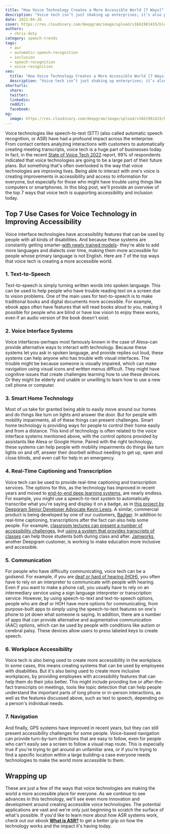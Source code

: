 ```yaml
---
title: "How Voice Technology Creates a More Accessible World [7 Ways]"
description: "Voice tech isn’t just shaking up enterprises; it’s also providing real quality-of-life improvements for people. Here are 7 examples."
date: 2022-04-26
cover: https://res.cloudinary.com/deepgram/image/upload/v1661981419/blog/how-voice-technology-creates-accessible-world/how-voice-tech-creates-more-accessible-world-thumb.png
authors:
  - chris-doty
category: speech-trends
tags:
  - asr
  - automatic-speech-recognition
  - inclusion
  - speech-recognition
  - voice-recognition
seo:
  title: "How Voice Technology Creates a More Accessible World [7 Ways]"
  description: "Voice tech isn’t just shaking up enterprises; it’s also providing real quality-of-life improvements for people. Here are 7 examples."
shorturls:
  share: 
  twitter: 
  linkedin: 
  reddit: 
  facebook: 
og:
  image: https://res.cloudinary.com/deepgram/image/upload/v1661981419/blog/how-voice-technology-creates-accessible-world/how-voice-tech-creates-more-accessible-world-thumb.png
---
```


Voice technologies like speech-to-text (STT) (also called automatic speech recognition, or ASR) have had a profound impact across the enterprise. From contact centers analyzing interactions with customers to automatically creating meeting transcripts, voice tech is a huge part of businesses today. In fact, in the recent [State of Voice Tech 2022](https://offers.deepgram.com/2022-state-of-voice-technology-report) report, 99% of respondents indicated that voice technologies are going to be a large part of their future plans. But something that's often overlooked is the way that voice technologies are improving lives.  Being able to interact with one's voice is creating improvements in accessibility and access to information for everyone, but especially for those who might have trouble using things like computers or smartphones. In this blog post, we'll provide an overview of the top 7 ways that voice tech is supporting accessibility and inclusion today.

## Top 7 Use Cases for Voice Technology in Improving Accessibility

Voice interface technologies have accessibility features that can be used by people with all kinds of disabilities. And because these systems are constantly getting smarter-[with newly trained models](https://blog.deepgram.com/deep-learning-speech-recognition/)- they're able to add more languages and dialects over time, making them more accessible for people whose primary language is not English. Here are 7 of the top ways that voice tech is creating a more accessible world.

### 1\. Text-to-Speech

Text-to-speech is simply turning written words into spoken language. This can be used to help people who have trouble reading text on a screen due to vision problems. One of the main uses for text-to-speech is to make traditional books and digital documents more accessible. For example, ebook apps often have features that will read books aloud to you, making it possible for people who are blind or have low vision to enjoy these works, even if an audio version of the book doesn't exist.

### 2\. Voice Interface Systems

Voice interfaces-perhaps most famously known in the case of Alexa-can provide alternative ways to interact with technology. Because these systems let you ask in spoken language, and provide replies out loud, these systems can help anyone who has trouble with visual interfaces. The trouble might be because someone is visually impaired, which can make navigation using visual icons and written menus difficult. They might have cognitive issues that create challenges learning how to use these devices. Or they might be elderly and unable or unwilling to learn how to use a new cell phone or computer.

### 3\. Smart Home Technology

Most of us take for granted being able to easily move around our homes and do things like turn on lights and answer the door. But for people with mobility impairments, all of these things can present challenges. Smart home technology is providing ways for people to control their home easily and from a distance. This kind of technology is often related to the voice interface systems mentioned above, with the control options provided by assistants like Alexa or Google Home. Paired with the right technology, these systems can help people with mobility impairments do things like turn lights on and off, answer their doorbell without needing to get up, open and close blinds, and even call for help in an emergency.

### 4\. Real-Time Captioning and Transcription

Voice tech can be used to provide real-time captioning and transcription services. The options for this, as the technology has improved in recent years and moved to [end-to-end deep learning systems](https://deepgram.com/blog/deep-learning-speech-recognition/), are nearly endless. For example, you might use a speech-to-text system to automatically transcribe what you're saying and display it on a badge, as in [this project by Deepgram Senior Developer Advocate Kevin Lewis](https://blog.deepgram.com/live-transcription-badge-video/). A similar, commercial product is being developed by one of our customers, [Badger](https://satellitedisplay.com/#Product). In addition to real-time captioning, transcriptions after the fact can also help some people. For example, [classroom lectures can present a number of accessibility challenges](https://blog.deepgram.com/automatic-speech-recognition-education/), but [using a system that provides transcripts of classes](https://blog.deepgram.com/classroom-captioner/) can help those students both during class and after. [Jamworks](https://jamworks.com/us/), another Deepgram customer, is working to make education more inclusive and accessible.

<whitepaper whitepaper="latest"></whitepaper>



### 5\. Communication

For people who have difficulty communicating, voice tech can be a godsend. For example, if you are [deaf or hard of hearing (HOH)](https://blog.deepgram.com/asr-important-deaf-hoh-community/), you often have to rely on an interpreter to communicate with people with hearing. Even if you want to make a phone call, you usually have to rely on an intermediary service using a sign language interpreter or transcription service. However, by using speech-to-text and text-to-speech options, people who are deaf or HOH have more options for communicating, from purpose-built apps to simply using the speech-to-text features on one's phone to jot down what someone is saying. In addition, there are a number of apps that can provide alternative and augmentative communication (AAC) options, which can be used by people with conditions like autism or cerebral palsy. These devices allow users to press labeled keys to create speech.

### 6\. Workplace Accessibility

Voice tech is also being used to create more accessibility in the workplace. In some cases, this means creating systems that can be used by employees with disabilities. But it's also being used to create more inclusive workplaces, by providing employees with accessibility features that can help them do their jobs better. This might include providing live or after-the-fact transcripts on meetings, tools like topic detection that can help people understand the important parts of long phone or in-person interactions, as well as the features discussed above, such as text to speech, depending on a person's individual needs.

### 7.  Navigation

And finally, GPS systems have improved in recent years, but they can still present accessibility challenges for some people. Voice-based navigation can provide turn-by-turn directions that are easy to follow, even for people who can't easily see a screen to follow a visual map route. This is especially true if you're trying to get around an unfamiliar area, or if you're trying to find a specific location within a large building-a case everyone needs technologies to make the world more accessible to them.

## Wrapping up

These are just a few of the ways that voice technologies are making the world a more accessible place for everyone. As we continue to see advances in this technology, we'll see even more innovation and development around creating accessible voice technologies. The potential applications are vast and we're only just beginning to scratch the surface of what's possible. If you'd like to learn more about how ASR systems work, check out our ebook [**What is ASR?**](https://offers.deepgram.com/what-is-asr-ebook) to get a better grip on how the technology works and the impact it's having today.
